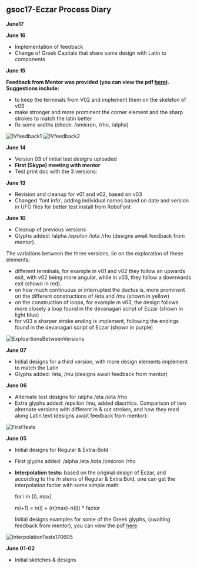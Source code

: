 ## **gsoc17-Eczar Process Diary**

**June17**


**June 16**
- Implementation of feedback
- Change of Greek Capitals that share same design with Latin to components

**June 15**

**Feedback from Mentor was provided (you can view the pdf [here](https://github.com/eellak/gsoc17-Eczar/blob/master/GSoC17_Process/00_Feedback/170615-IVfeedback.pdf)). Suggestions include:**
- to keep the terminals from V02 and implement them on the skeleton of v03
- make stronger and more prominent the corner element and the sharp strokes
to match the latin better
- fix some widths (check: /omicron, /rho, /alpha)


![IVfeedback1](https://github.com/eellak/gsoc17-Eczar/blob/master/GSoC17_Process/03_ScreenshotsForProcessDiary/170615-IVfeedback1.png?raw=true)
![IVfeedback2](https://github.com/eellak/gsoc17-Eczar/blob/master/GSoC17_Process/03_ScreenshotsForProcessDiary/170615-IVfeedback2.png?raw=true)

**June 14**
- Version 03 of initial test designs uploaded
- **First (Skype) meeting with mentor**
- Test print doc with the 3 versions:

**June 13**
- Revision and cleanup for v01 and v02, based on v03
- Changed 'font info', adding individual names based on date and version in UFO files for better test install from RoboFont

**June 10**
- Cleanup of previous versions
- Glyphs added: /alpha /epsilon /iota /rho (designs await feedback from mentor).

The variations between the three versions, lie on the exploration of these elements:
- different terminals, for example in v01 and v02 they follow an upwards exit, with v02 being more angular, while in v03, they follow a downwards exit (shown in red).
- on how much continuous or interrupted the ductus is, more prominent on the different constructions of /eta and /mu (shown in yellow)
- on the construction of loops, for example in v03, the design follows more closely a loop found in the devanagari script of Eczar (shown in light blue)
- for v03 a sharper stroke ending is implement, following the endings found in the devanagari script of Eczar (shown in purple)

![ExploartionsBetweenVersions](https://github.com/eellak/gsoc17-Eczar/blob/master/GSoC17_Process/03_ScreenshotsForProcessDiary/170610_ExploartionsBetweenVersion.png?raw=true)

**June 07**
- Initial designs for a third version, with more design elements implement to match the Latin
- Glyphs added: /eta, /mu (designs await feedback from mentor)

**June 06**
- Alternate test designs for /alpha /eta /iota /rho
- Extra glyphs added: /epsilon /mu, added diacritics. Comparison of two alternate
versions with different in & out strokes, and how they read along Latin text (designs await feedback from mentor):

![FirstTests](https://github.com/eellak/gsoc17-Eczar/blob/master/GSoC17_Process/03_ScreenshotsForProcessDiary/170606_01.png?raw=true)

**June 05**
- Initial designs for Regular & Extra-Bold
- First glyphs added: /alpha /eta /iota /omicron /rho
- **Interpolation tests:**
based on the original design of Eczar, and according to the /n stems of Regular & Extra Bold,
one can get the interpolation factor with some simple math:

   for i in [0, max]

   n(i+1) = n(i) + (n(max)-n(i)) * factor

   Initial designs examples for some of the Greek glyphs, (awaiting feedback from mentor), you can view the pdf [here](https://github.com/eellak/gsoc17-Eczar/blob/master/GSoC17_Process/02_TestDocs/InterpolationTests/InterpolationTests170605.pdf).

![InterpolationTests170605](https://github.com/eellak/gsoc17-Eczar/blob/master/GSoC17_Process/02_TestDocs/InterpolationTests/InterpolationTests170605.png?raw=true)

**June 01-02**
- Initial sketches & designs
